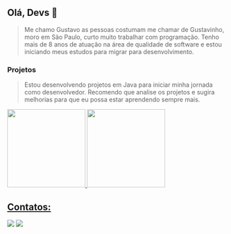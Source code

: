 ## Olá, Devs 👋

> Me chamo Gustavo as pessoas costumam me chamar de Gustavinho, moro em São Paulo, curto muito trabalhar com programação. Tenho mais de 8 anos de atuação na área de qualidade de software e estou iniciando meus estudos para migrar para desenvolvimento.

### Projetos
> Estou desenvolvendo projetos em Java para iniciar minha jornada como desenvolvedor. Recomendo que analise os projetos e sugira melhorias para que eu possa estar aprendendo sempre mais.


<div>
<a href="https://github.com/seu-usuário-aqui">
<img loading="lazy" height="180em" src="https://github-readme-stats.vercel.app/api/top-langs/?username=gustavomassuncao&layout=compact&langs_count=7&theme=dracula"/>
<img loading="lazy" height="180em" src="https://github-readme-stats.vercel.app/api?username=gustavomassuncao&show_icons=true&theme=dracula&include_all_commits=true&count_private=true"/>
</div>

## Contatos:

<div>

<a href = "mailto:contato@gustavomattos17"><img loading="lazy" src="https://img.shields.io/badge/Gmail-D14836?style=for-the-badge&logo=gmail&logoColor=white" target="_blank"></a>
<a href="https://www.linkedin.com/in/gustavo-matos-de-assuncao" target="_blank"><img loading="lazy" src="https://img.shields.io/badge/-LinkedIn-%230077B5?style=for-the-badge&logo=linkedin&logoColor=white" target="_blank"></a>   
</div>
